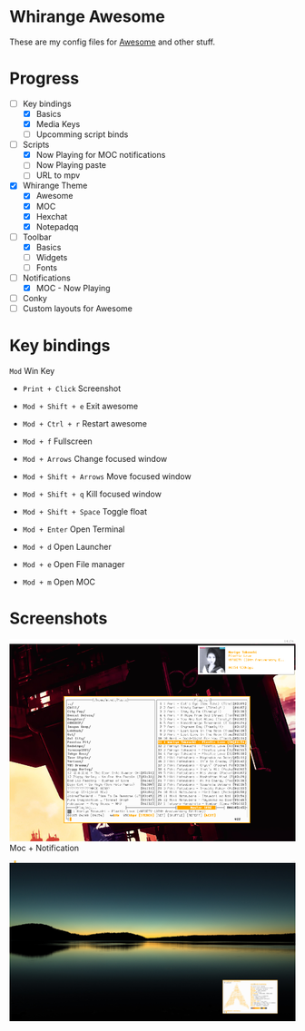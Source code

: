 # Whirange Awesome
These are my config files for [Awesome](https://awesomewm.org/) and other stuff.

# Progress
- [ ] Key bindings
    - [x] Basics
    - [x] Media Keys
    - [ ] Upcomming script binds
- [ ] Scripts
    - [x] Now Playing for MOC notifications
    - [ ] Now Playing paste
    - [ ] URL to mpv
- [x] Whirange Theme
    - [x] Awesome
    - [x] MOC
    - [x] Hexchat
    - [x] Notepadqq
- [ ] Toolbar
  - [x] Basics 
  - [ ] Widgets
  - [ ] Fonts
- [ ] Notifications
  - [x] MOC - Now Playing
- [ ] Conky
- [ ] Custom layouts for Awesome

# Key bindings
`Mod` Win Key

- `Print + Click` Screenshot
- `Mod + Shift + e` Exit awesome
- `Mod + Ctrl + r` Restart awesome
- `Mod + f` Fullscreen
- `Mod + Arrows` Change focused window
- `Mod + Shift + Arrows` Move focused window
- `Mod + Shift + q` Kill focused window
- `Mod + Shift + Space` Toggle float

- `Mod + Enter` Open Terminal
- `Mod + d` Open Launcher
- `Mod + e` Open File manager
- `Mod + m` Open MOC

# Screenshots
![alt tag](https://raw.githubusercontent.com/Mindii/Whirange-AwesomeWM/master/images/1535628857_screen.png)
Moc + Notification

![alt tag](https://raw.githubusercontent.com/Mindii/Whirange-AwesomeWM/master/images/screenshot_v01.png)
